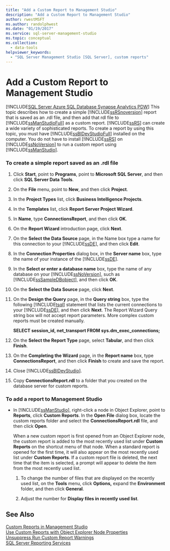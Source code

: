 ```yaml
---
title: "Add a Custom Report to Management Studio"
description: "Add a Custom Report to Management Studio"
author: rwestMSFT
ms.author: randolphwest
ms.date: "01/19/2017"
ms.service: sql-server-management-studio
ms.topic: conceptual
ms.collection:
  - data-tools
helpviewer_keywords:
  - "SQL Server Management Studio [SQL Server], custom reports"
---
```

# Add a Custom Report to Management Studio
[!INCLUDE[SQL Server Azure SQL Database Synapse Analytics PDW](../includes/applies-to-version/sql-asdb-asdbmi-asa-pdw.md)]
This topic describes how to create a simple [!INCLUDE[ssRSnoversion](../includes/ssrsnoversion-md.md)] report that is saved as an .rdl file, and then add that rdl file to [!INCLUDE[ssManStudioFull](../includes/ssmanstudiofull-md.md)] as a custom report. [!INCLUDE[ssRS](../includes/ssrs.md)] can create a wide variety of sophisticated reports. To create a report by using this topic, you must have [!INCLUDE[ssBIDevStudioFull](../includes/ssbidevstudiofull-md.md)] installed on the computer. You do not have to install [!INCLUDE[ssRS](../includes/ssrs.md)] on [!INCLUDE[ssNoVersion](../includes/ssnoversion-md.md)] to run a custom report using [!INCLUDE[ssManStudio](../includes/ssmanstudio-md.md)].  
  
 
### To create a simple report saved as an .rdl file  
  
1.  Click **Start**, point to **Programs**, point to **Microsoft SQL Server**, and then click **SQL Server Data Tools**.  
  
2.  On the **File** menu, point to **New**, and then click **Project**.  
  
3.  In the **Project Types** list, click **Business Intelligence Projects**.  
  
4.  In the **Templates** list, click **Report Server Project Wizard**.  
  
5.  In **Name**, type **ConnectionsReport**, and then click **OK**.  
  
6.  On the **Report Wizard** introduction page, click **Next**.  
  
7.  On the **Select the Data Source** page, in the Name box type a name for this connection to your [!INCLUDE[ssDE](../includes/ssde-md.md)], and then click **Edit**.  
  
8.  In the **Connection Properties** dialog box, in the **Server name** box, type the name of your instance of the [!INCLUDE[ssDE](../includes/ssde-md.md)].  
  
9. In the **Select or enter a database name** box, type the name of any database on your [!INCLUDE[ssNoVersion](../includes/ssnoversion-md.md)], such as [!INCLUDE[ssSampleDBobject](../includes/sssampledbobject-md.md)], and then click **OK**.  
  
10. On the **Select the Data Source** page, click **Next**.  
  
11. On the **Design the Query** page, in the **Query string** box, type the following [!INCLUDE[tsql](../includes/tsql-md.md)] statement that lists the current connections to your [!INCLUDE[ssDE](../includes/ssde-md.md)], and then click **Next**. The Report Wizard Query string box will not accept report parameters. More complex custom reports must be created manually.  
  
    **SELECT session_id, net_transport FROM sys.dm_exec_connections;**  
  
12. On the **Select the Report Type** page, select **Tabular**, and then click **Finish**.  
  
13. On the **Completing the Wizard** page, in the **Report name** box, type **ConnectionsReport**, and then click **Finish** to create and save the report.  
  
14. Close [!INCLUDE[ssBIDevStudio](../includes/ssbidevstudio-md.md)].  
  
15. Copy **ConnectionsReport.rdl** to a folder that you created on the database server for custom reports.  
  
### To add a report to Management Studio  
  
-   In [!INCLUDE[ssManStudio](../includes/ssmanstudio-md.md)], right-click a node in Object Explorer, point to **Reports**, click **Custom Reports**. In the **Open File** dialog box, locate the custom reports folder and select the **ConnectionsReport.rdl** file, and then click **Open**.  
  
    When a new custom report is first opened from an Object Explorer node, the custom report is added to the most recently used list under **Custom Reports** on the shortcut menu of that node. When a standard report is opened for the first time, it will also appear on the most recently used list under **Custom Reports**. If a custom report file is deleted, the next time that the item is selected, a prompt will appear to delete the item from the most recently used list.  
  
    1.  To change the number of files that are displayed on the recently used list, on the **Tools** menu, click **Options,** expand the **Environment** folder, and then click **General**.  
  
    2.  Adjust the number for **Display files in recently used list**.  
  
## See Also  
[Custom Reports in Management Studio](custom-reports-in-management-studio.md)  
[Use Custom Reports with Object Explorer Node Properties](use-custom-reports-with-object-explorer-node-properties.md)  
[Unsuppress Run Custom Report Warnings](unsuppress-run-custom-report-warnings.md)  
[SQL Server Reporting Services](/sql/reporting-services/create-deploy-and-manage-mobile-and-paginated-reports)  
  

